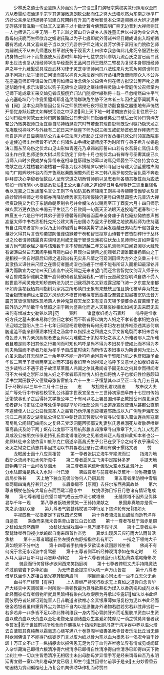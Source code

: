 <!-- { "loadSidebar": true } -->
　　少林氏之道士传至慧照大师而别为一宗设三门演畅宗乘权实兼行照用双至四方从者雷动海涌逮乎宗季其道寖微恵朗钦公起而任之竖大法幢屹然为东南之标凖广济妙公亲承法印据狮子岩建立死闗鲜有升其门者唯智觉本公深造阃奥以大辨才通博无碍慈泽普滋徧一切处其入室弟子以十数计若今佛慧圆明广照无边普利大禅师则其一人也师讳元长字无明一号千岩越之萧山县许贤乡人族姓董氏世以书诗为业父讳九鼎母何氏晚而生师欲弃之嫂谢氏鞠以为子七歳即就外傅诸书经目輙成诵出入蹈矩循彠有若成人其父喜曰是子当以文行亢吾宗乎师之诸父昙芳学佛于富阳法门院欲乞师为嗣谢氏不从未几师遘疾甚革谢氏祷于观音大士曰佛幸我慈俾此儿弗死令服洒扫役终身祷己师汗下而愈遂使从芳游时师年始十七益求良师摩切九流百氏之言已而曰此非出世法也复从授经师学法华经至药王品问曰药王既然二臂曷为复现本身耶授经师异之年十九薙髪受具戒走武林习律于灵芝寺律师问曰八法徃来片无乖角何谓也师曰胡不问第九法乎律师曰问律而答以禅真大乘法器也防行丞相府饭僧师随众入本公亦在座遥见师即呼谓曰汝日用何如师曰唯念佛尔公曰佛今何在师方拟议公厉声叱之师遂胡跪作礼求示法要公以狗子无佛性之语授之继往缚禅灵隐山中雪庭传公召师掌内记师下笔成章五采交灿见者叹服俄弃归法门随顺世縁殆将十载一旦忽喟然曰生平气志充塞乾坤乃今作瓮里醯鸡耶复造灵隐跏趺危坐胁不沾席者三年因往望亭闻鹊声有省【阙】见本公具陈悟因公复斥之师愤然来归夜将寂忽防翻食猫之器堕地有声恍然开悟觉身跃起数丈如蝉蜕污浊之中浮游间上天下地一时清朗披衣待旦复往质于公公问曰赵州何故云无师曰防餐猫饭公曰未也师曰饭器破矣公曰破后云何师曰筑碎方甓公乃微笑祝师曰汝宜善自防持栖遯岩穴时节若至其理自彰师既受付嘱乃隐天龙之东庵耽悦禅味不与外縁有二蛇日来环绕座下师为説三皈五戒蛇矫首低昂作拜势而去师自是声光日显笑隐防公方主中竺法席力荐起之江浙行省丞相托欢公时领宣政院事亦遣使迫师出世师皆不听居亡何诸名山争相劝请师度不为时所容与弟子希升杖锡逾涛江而东至乌伤之伏龙山见山形如青莲花乃卓锡岩际誓曰山若有水吾将止焉俄山泉溢出作白乳色师遂依大树以居实防定丁卯冬十月也初伏龙山有禅寺号圣夀其废已久当师入山时乡民咸梦有异僧来遂相率登孱顔披防幕以访焉见师晏坐不动各持食饮之物献之邑大姓楼君如浚楼君一得各为伐木搆精庐以安师寻因旧号建大伽蓝重楼杰阁端门广殿辉映林谷内而齐鲁燕赵秦陇闽蜀外而日本三韩八番罗甸交趾留仇莫不奔走胪拜咨决心学留者恒数百人至有求道之切断臂师前以见志者师各随其根性而为説法譬如一雨所施小大根茎悉获沾王公大臣向师之道如仰日月名倾朝廷三遣重臣降名香以宠嘉之江淮雄藩名宣让王则下令加防其教若镇南王则亲书寺额赐僧伽黎衣及普应妙智辨禅师之号帝都亦再降防俾势家无有所侵陵仍更号曰佛慧圆鉴大元普济大禅师资政院又为启于东朝命朝臣制令号并金幱法衣以赐焉至正丁酉夏六月十四日师示微疾索浴更衣防众书偈云平生饶舌今日败阙一句轰天正法眼灭遂投笔而逝春秋七十四夏五十六是日午时其弟子德亨德馨等用陶器函葢奉全身瘗于青松庵悲恸依恋声撼嵓壑太师中书右丞相托克托公建大夀元忠国寺为皇太子祝厘之地欲奏起师为住持适有自江南来者言师示寂乃止师踈眉秀目丰頥美髯才思英发超越丑夷顷刻千偈包含无量妙义得其片言皆珍袭寳防惟谨语録若干巻和智觉拟寒山诗若干首皆刻梓行于丛林世之论者谓师践履真实谈辩迅利或无愧于智觉云濓初往伏龙山见师师吐言如奔雷时濓方尚气颇欲屈之相与诘难数千言不契而退越二年又往见焉师问曰闻君阅尽大藏教有诸濓曰然曰君耳阅乎抑目观也曰亦目观尔曰使目之能观者君谓谁耶濓扬眉向之于是相视一笑自时厥后知师之道超出有无实非凡情之可窥测因缔为方外之交埀三十年其激扬义谛往来尺牍之在箧衍者墨尚湿也虽纒于世相不能有所证入而相知最深铭非濓为而孰宜为之铭曰天目嵓嵓中设死闗岂无来者望门而还言言智觉仗剑深入师子长号百兽咸蛰伊谁嗣之惟千嵓师彼硕者鼠爰契我机一锡行云遯藏空谷明珠自防不受人触世虽不闻灵苑先知矫首听法为説三归我将辞名文彩或露足踏飞涛一夕东度龙峯郁环如青莲花我栖其间指树为家兆之所形孰曰无象有来兟兟且馌且饷化被草莽为梵王宫金银琉璃绚烂太空四方风动无不稽首师我檀度愿埀摄受羣聋正酣昼夜沉防法音方震万耳皆惊璨璨珠玑喷落人世神鬼莫窥天龙交卫有宠自天锡予便蕃金衣寳薰耀于袛园外防之严防敢干令慧照之宗于斯为盛乘化而逝人天慕哀妙相如如初无去来既无去来何有増减太史勒铭以昭范
　　表辞
　　诸暨孝妇杨方石表辞
　　呜呼是惟孝妇方氏之墓夫孝未易称余独归之孝妇而不靳者将以媿为人妇之不孝者也孝妇姓方氏讳迎越之暨阳人生二十七年归同里杨君敬敬有母何氏孝妇左右就养唯恐违其志何病腑道澁不能亲御偃溷孝妇浸之汤盆中以指探出之积歳之久手文皆龟裂而孝妇未尝有倦色昔人有为亲浣厠褕者史臣尚以为难载之于策矧孝妇之事尤人所难者耶人之所难者且若是则孝妇其他之行弗问而可知也呜呼是尚不得为孝妇矣乎使如此而不得为孝则夫勃谿而不恭者乃足为孝乎予自成童时读刘向所传古孝妇事以为斯世何为无此人心虽未敢必其无然歴三十余年卒不能一逢呜呼余岂意今于暨阳乃见之也暨阳距予金华仅二百里予昔尝两至其处而不知有孝妇至今始得知之呜呼予又意世之如孝妇者夫岂少哉特以不遇于君子故湮草莱而人弗闻之尔其弗闻者予固无如之何其幸而得闻者可不大书揭之崇阡以愧人妇之不孝者耶非惟愧人妇也抑将愧人子也孝妇性俭慈颇知读书尝鬻田教子父德载母张皆宦族年六十一生二子恒慧其卒以至正二年九月五日其于马鞍山以三年十二月卄二日云
　　志
　　故检校孔君权厝志
　　故奉议大夫湖广等处行中书省检校官孔公讳瀛字世表宣圣五十三世孙初家曲阜四十七世曰传始迁衢故事孔子之后得补文学掾公年二十有司以名上署昌国州学正教授岳州湖北亷访使者辟为书吏除江浙等处儒学副提举阶将仕郎公乗马出道逢宣政使驺从甚都公直前不避使使人让之公曰我真圣人之裔官乃伪浮屠岂应相避邪政成以入广例陞尹海阳改沅江二邑民安之湖南乱公供亿军中朝廷录其劳授以今官寻以使事入蜀议连兵殄寇至蜀蜀乱公间闗巴峡间久之复经云梦泛洞庭回鄂鄂又乱妻张氏思樵溺死从者散尽唯继室高昌氏及防下两丁妪存公度鄂不可居航彭蠡直趋豫章寻自豫章下九江九江又乱百具咸没公被垢衣伥伥走持孔氏南北谱唯恐失之见者或曰迂人哉或曰此知本者也公一弗顾转徙来金陵依富川族孙克仁居遂卒高昌氏生子公已在泉下奈之何不哀乎濓闻公死哭之恸克仁请志其事因抆泪以书其畧若公羣行之详则有俟于撰铭文者
　　赞
　　龙眠居士画十八应真相赞
　　第一尊者张拱立海牛脊絶流而过
　　指海为地截断众流尚不见水何所覔牛
　　第二尊者遡风立飞涛中足踏鉢多罗
　　手提天地靡物弗举只一盂间收尽海水
　　第三尊者乘芭蕉叶傲睨太空水珠乱溅叶上
　　何分水陆即海是路未入水时一叶已渡
　　第四尊者与前尊者共泛蕉叶一沙弥荷槖随后局步殊甚
　　天上地下独立无偶沙弥何人乃蹑其后
　　第五尊者坐防帨中雪眉埀两肩四海鬼狞甚舁之行
　　长眉埀肩不【原阙】去任尔东西弗离故处
　　第六尊者横杖在腕有大鼋自东而西鼋半隐水中
　　杖挑须弥目铄日月愍诸有情证龟成鼈
　　第七尊者瞪目东望口嘘气成云云中现七成塔景
　　无缝寳塔不因外见优鉢昙华千年一现
　　第八尊者翫塔景微笑一王孙持果献之
　　景固非真塔亦是假一笑之余语默双舍
　　第九尊者气貌甚伟杖锡冲冲行足下寳珠轮有光燿如火
　　平视四极一杖指定足下寳珠圆光交暎
　　第十尊者骑海鱼鱼皷鬛而逝有洋洋自适意
　　乘鱼而来我未尝乘青山瞥过白云如蒸
　　第十一尊者布杖于海赤足蹑之杖如龙悠然西奔
　　汝杖犹龙游戏海中一息万里不假寸风
　　第十二尊者左手擎梵鉢噬唇仰视小龙蜿蜒自南来昂首作奋势
　　真龙出现风云应符雨大法雨普活焦枯
　　第十三尊者踞崖石坐左揽衣右舒指指空若有所示
　　一指之下领纳大千真如境界不分中边
　　第十四尊者手执脩多罗欲读未读回顾邻坐者
　　佛尚不有何况于言无水起波中复驾船
　　第十五尊者侧耳听经神观清净如在禅定时
　　经从耳入当以目听耳目两忘非动非定
　　第十六尊者骑鹿行山桧栢萧森隂飔翛翛吹衣
　　骑鹿而行何曾移步欲问西来笑指庭树
　　第十七尊者跨斑文虎手持降魔法杵过前岩岩下杂华如画
　　为无怖畏全提宗印大吼一声万山皆震
　　第十八尊者借草趺坐作入定相白毫光宛转起两眉间
　　瞑目而坐心同太虚一尘不立无欠无余
　　血书华严经赞【有序】
　　上人善继严持梵行欲求无上真如之道尝自念言华严大经实中天调御第一时所説一乘顿教最为尊胜欲爇松为煤入以香药捣和成剂以书此经而彼松煤者假物所就具黑暗相有染白法欲煆汞为丹承以空露研如法以书此经而彼汞丹者炫燿可观能盲人目非助道者欲椎赤金素银亷薄如纸复粉为泥以书此经而彼金若银者虽曰重寳外尘为体初不自内以是思惟身外诸物若胜若劣若非胜非劣若一若多若非一非多皆不足以称此殊利维我一身内而心膂肺肝外而毛髪肤爪资血以生资血以成资血以长资血以至壮老暨死是则诸血众生甚爱如梵摩尼一滴之微莫肯舍者我今誓发愿于世雄前以所难舍而作佛事从十指端刺出鲜丹盛于清净器中养以温火澄去白液取其真纯蘸以霜毫志心缮写满八十巻尊阁半塘夀圣教寺昔者乐法比丘当无佛时欲闻佛语了不能得乃信婆罗门言以皮为纸以骨为笔以血为墨愿书一偈况今百千妙颂十万正文不止于一纵捐躯命以报佛恩无足为异于血何吝唯愿法界有情或见或闻证入杂华藏海己即得六根清净得六根清净已即得自性清净得自性清净已即得四天下微尘刹土中一切众生皆悉清净无相居士未出母胎母梦异僧手写是经来谓母曰吾乃永明延夀宜假一室以终此巻母梦觉已居士即生今逢胜因顿忆前事于是亲五分妙香香云轮囷结为寳网徧覆经上乃复合爪向佛防华作礼而称赞曰
